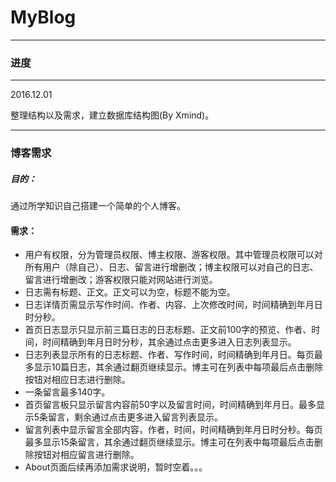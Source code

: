 # MyBlog

***
### 进度
***
2016.12.01

整理结构以及需求，建立数据库结构图(By Xmind)。

***
### 博客需求
##### 目的：
通过所学知识自己搭建一个简单的个人博客。
#### 需求：
* 用户有权限，分为管理员权限、博主权限、游客权限。其中管理员权限可以对所有用户（除自己）、日志、留言进行增删改；博主权限可以对自己的日志、留言进行增删改；游客权限只能对网站进行浏览。
* 日志需有标题、正文。正文可以为空，标题不能为空。
* 日志详情页需显示写作时间、作者、内容、上次修改时间，时间精确到年月日时分秒。
* 首页日志显示只显示前三篇日志的日志标题、正文前100字的预览、作者、时间，时间精确到年月日时分秒，其余通过点击更多进入日志列表显示。
* 日志列表显示所有的日志标题、作者、写作时间，时间精确到年月日。每页最多显示10篇日志，其余通过翻页继续显示。博主可在列表中每项最后点击删除按钮对相应日志进行删除。
* 一条留言最多140字。
* 首页留言板只显示留言内容前50字以及留言时间，时间精确到年月日。最多显示5条留言，剩余通过点击更多进入留言列表显示。
* 留言列表中显示留言全部内容，作者，时间，时间精确到年月日时分秒。每页最多显示15条留言，其余通过翻页继续显示。博主可在列表中每项最后点击删除按钮对相应留言进行删除。
* About页面后续再添加需求说明，暂时空着。。。
